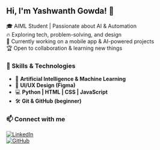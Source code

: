 ## Hi, I'm Yashwanth Gowda! 👋  

🎓 AIML Student | Passionate about AI & Automation  
🔥 Exploring tech, problem-solving, and design  
🚀 Currently working on a mobile app & AI-powered projects  
🏆 Open to collaboration & learning new things  

### 🚀 Skills & Technologies  
- 🧠 **Artificial Intelligence & Machine Learning**  
- 🎨 **UI/UX Design (Figma)**  
- 💻 **Python | HTML | CSS | JavaScript**  
- 🛠 **Git & GitHub (beginner)**  

### 📫 Connect with me  
[![LinkedIn](https://img.shields.io/badge/LinkedIn-0077B5?style=for-the-badge&logo=linkedin&logoColor=white)](your-linkedin-url)  
[![GitHub](https://img.shields.io/badge/GitHub-181717?style=for-the-badge&logo=github&logoColor=white)](your-github-url)  
